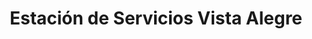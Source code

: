 ---
title: "Estación de Servicios Vista Alegre"
url: /caracas/estacion-de-servicios-vista-alegre-calle-1-de-vista-alegre/
shop: piezas de automóviles
---